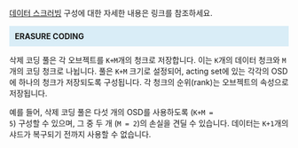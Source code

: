 <p><a href="#">데이터 스크러빙</a> 구성에 대한 자세한 내용은 링크를 참조하세요.</p>

<div style="background-color:#d9edf7; padding:10px;"><strong>ERASURE CODING</strong></div>

삭제 코딩 풀은 각 오브젝트를 <code>K+M</code>개의 청크로 저장합니다. 이는 <code>K</code>개의 데이터 청크와 <code>M</code>개의 코딩 청크로 나뉩니다. 풀은 <code>K+M</code> 크기로 설정되어, acting set에 있는 각각의 OSD에 하나의 청크가 저장되도록 구성됩니다. 각 청크의 순위(rank)는 오브젝트의 속성으로 저장됩니다.

예를 들어, 삭제 코딩 풀은 다섯 개의 OSD를 사용하도록 (<code>K+M = 5</code>) 구성할 수 있으며, 그 중 두 개 (<code>M = 2</code>)의 손실을 견딜 수 있습니다. 데이터는 <code>K+1</code>개의 샤드가 복구되기 전까지 사용할 수 없습니다.
